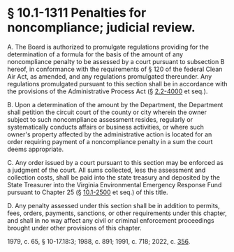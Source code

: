 # § 10.1-1311 Penalties for noncompliance; judicial review.

<p>A. The Board is authorized to promulgate regulations providing for the determination of a formula for the basis of the amount of any noncompliance penalty to be assessed by a court pursuant to subsection B hereof, in conformance with the requirements of § 120 of the federal Clean Air Act, as amended, and any regulations promulgated thereunder. Any regulations promulgated pursuant to this section shall be in accordance with the provisions of the Administrative Process Act (§ <a href='/vacode/2.2-4000/'>2.2-4000</a> et seq.).</p><p>B. Upon a determination of the amount by the Department, the Department shall petition the circuit court of the county or city wherein the owner subject to such noncompliance assessment resides, regularly or systematically conducts affairs or business activities, or where such owner's property affected by the administrative action is located for an order requiring payment of a noncompliance penalty in a sum the court deems appropriate.</p><p>C. Any order issued by a court pursuant to this section may be enforced as a judgment of the court. All sums collected, less the assessment and collection costs, shall be paid into the state treasury and deposited by the State Treasurer into the Virginia Environmental Emergency Response Fund pursuant to Chapter 25 (§ <a href='/vacode/10.1-2500/'>10.1-2500</a> et seq.) of this title.</p><p>D. Any penalty assessed under this section shall be in addition to permits, fees, orders, payments, sanctions, or other requirements under this chapter, and shall in no way affect any civil or criminal enforcement proceedings brought under other provisions of this chapter.</p><p>1979, c. 65, § 10-17.18:3; 1988, c. 891; 1991, c. 718; 2022, c. <a href='http://lis.virginia.gov/cgi-bin/legp604.exe?221+ful+CHAP0356'>356</a>.</p>